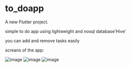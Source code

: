 # to_doapp

A new Flutter project.

simple to do app using lightweight and nosql database'Hive'

you can add and remove tasks easily

screans of the app:

![image](https://github.com/Duaawagdy/To_Do/assets/120585674/b2a261f3-1029-408d-852c-78462e342d9c)
![image](https://github.com/Duaawagdy/To_Do/assets/120585674/63d88669-f03f-48a3-8d78-35db6a7a2af0)
![image](https://github.com/Duaawagdy/To_Do/assets/120585674/3ae5d781-59e3-48b1-8f8e-d46d8c6b693e)




